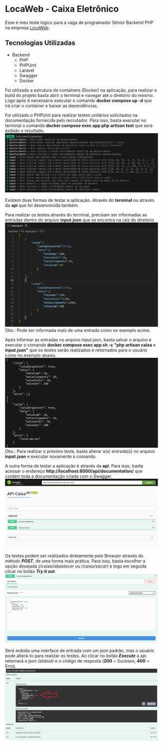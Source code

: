 # LocaWeb - Caixa Eletrônico
Esse é meu teste lógico para a vaga de programador Sênior Backend PHP na empresa [LocaWeb](https://www.locaweb.com.br).

## Tecnologias Utilizadas
-   Backend
    - PHP
    - PHPUnit
    - Laravel
	- Swagger
	- Docker

Foi utilizado a estrutura de containers (Docker) na aplicação, para realizar o build do projeto basta abrir o terminal e navegar até o diretório do mesmo. Logo após é necessário executar o comando **docker compose up -d** que irá criar o container e baixar as dependências.

Foi utilizado o PHPUnit para realizar testes unitários solicitados na documentação fornecida pelo recrutador. Para isso, basta executar no terminal o comando **docker compose exec app php artisan test** que será exibido o resultado. ![](assets/tests.png "")

Existem duas formas de testar a aplicação. Através do **terminal** ou através da **api** que foi desenvolvida também. 

Para realizar os testes através do terminal, precisam ser informadas as entradas dentro do arquivo **input.json** que se encontra na raíz do diretório![](assets/input.png "")Obs.: Pode ser informada mais de uma entrada como no exemplo acima.

Após informar as entradas no arquivo input.json, basta salvar o arquivo e executar o comando **docker compose exec app sh -c "php artisan caixa < input.json"** que os testes serão realizados e retornados para o usuário como no exemplo abaixo.![](assets/output.png "")
Obs.: Para realizar o próximo teste, basta alterar a(s) entrada(s) no arquivo **input.json** e executar novamente o comando.

A outra forma de testar a aplicação é através da **api**. Para isso, basta acessar o endereço **http://localhost:8000/api/documentation/** que contém toda a documentação criada com o Swagger.![](assets/api.png "")

Os testes podem ser realizados diretamente pelo Browzer através do método ***POST***, de uma forma mais prática. Para isso, basta escolher a opção desejada *(/caixa/abastecer ou /caixa/sacar)* e logo em seguida clicar no botão ***Try it out***. ![](assets/api_input.png "")

Será exibida uma interface de entrada com um json padrão, mas o usuário pode alterá-lo para realizar os testes. Ao clicar no botão ***Execute*** a api retornará o json *(stdout)* e o código de resposta (**200** = Sucesso, **400** = Erro).![](assets/api_output.png "")
